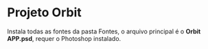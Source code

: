 # Projeto Orbit
Instala todas as fontes da pasta Fontes, o arquivo principal é o <b>Orbit APP.psd</b>, requer o Photoshop instalado.
